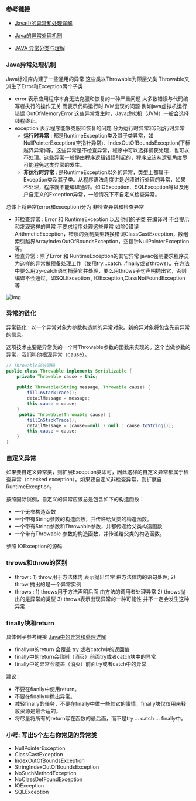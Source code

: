 ### 参考链接

- [Java中的异常和处理详解](https://www.cnblogs.com/lulipro/p/7504267.html)

- [Java的异常处理机制](https://blog.csdn.net/qq_15349687/article/details/82811581)
- [JAVA 异常分类与理解](https://www.cnblogs.com/itcui/p/6400499.html)

### Java异常处理机制

Java标准库内建了一些通用的异常 这些类以Throwable为顶层父类  Throwable又派生了Error和Exception两个子类

- error 表示应用程序本身无法克服和恢复的一种严重问题   大多数错误与代码编写者执行的操作无关  而表示代码运行时JVM出现的问题   例如java虚拟机运行错误   OutOfMemoryError  这些异常发生时，Java虚拟机（JVM）一般会选择线程终止。
- exception 表示程序能够克服和恢复的问题  分为运行时异常和非运行时异常
  - **运行时异常** : 都是RuntimeException类及其子类异常，如NullPointerException(空指针异常)、IndexOutOfBoundsException(下标越界异常)等，这些异常是不检查异常，程序中可以选择捕获处理，也可以不处理。这些异常一般是由程序逻辑错误引起的，程序应该从逻辑角度尽可能避免这类异常的发生。
  - **非运行时异常** : 是RuntimeException以外的异常，类型上都属于Exception类及其子类。从程序语法角度讲是必须进行处理的异常，如果不处理，程序就不能编译通过。如IOException、SQLException等以及用户自定义的Exception异常，一般情况下不自定义检查异常。

总体上将异常(error和exception)分为 非检查异常和检查异常

- 非检查异常 : Error 和 RuntimeException 以及他们的子类  在编译时  不会提示和发现这样的异常  不要求程序处理这些异常  如除0错误ArithmeticException，错误的强制类型转换错误ClassCastException，数组索引越界ArrayIndexOutOfBoundsException，空指针NullPointerException等。
- 检查异常 : 除了Error 和 RuntimeException的其它异常  javac强制要求程序员为这样的异常做预备处理工作（使用try...catch...finally或者throws）。在方法中要么用try-catch语句捕获它并处理，要么用throws子句声明抛出它，否则编译不会通过。如SQLException , IOException,ClassNotFoundException 等

![img](https://images2017.cnblogs.com/blog/858860/201709/858860-20170911125844719-1230755033.png)

### 异常的链化

异常链化 : 以一个异常对象为参数构造新的异常对象。新的异对象将包含先前异常的信息。

这项技术主要是异常类的一个带Throwable参数的函数来实现的。这个当做参数的异常，我们叫他根源异常（cause）。

```java
// Throwable部分源码
public class Throwable implements Serializable {
    private Throwable cause = this;
   
    public Throwable(String message, Throwable cause) {
        fillInStackTrace();
        detailMessage = message;
        this.cause = cause;
    }
     public Throwable(Throwable cause) {
        fillInStackTrace();
        detailMessage = (cause==null ? null : cause.toString());
        this.cause = cause;
    }
}
```

### 自定义异常

如果要自定义异常类，则扩展Exception类即可，因此这样的自定义异常都属于检查异常（checked exception）。如果要自定义非检查异常，则扩展自RuntimeException。

按照国际惯例，自定义的异常应该总是包含如下的构造函数：

- 一个无参构造函数
- 一个带有String参数的构造函数，并传递给父类的构造函数。
- 一个带有String参数和Throwable参数，并都传递给父类构造函数
- 一个带有Throwable 参数的构造函数，并传递给父类的构造函数。

参照 IOException的源码

### throws和throw的区别

- throw : 1) throw用于方法体内  表示抛出异常 由方法体内的语句处理;  2) throw 抛出的是一个异常实例
- throws : 1) throws用于方法声明后面  由方法的调用者处理异常 2) throws抛出的是异常的类型  3) throws表示出现异常的一种可能性  并不一定会发生这种异常

### finally块和return 

具体例子参考链接 [Java中的异常和处理详解](https://www.cnblogs.com/lulipro/p/7504267.html)

- finally中的return 会覆盖 try 或者catch中的返回值
- finally中的return会抑制（消灭）前面try或者catch块中的异常
- finally中的异常会覆盖（消灭）前面try或者catch中的异常

建议：

- 不要在fianlly中使用return。
- 不要在finally中抛出异常。
- 减轻finally的任务，不要在finally中做一些其它的事情，finally块仅仅用来释放资源是最合适的。
- 将尽量将所有的return写在函数的最后面，而不是try ... catch ... finally中。

### 小考: 写出5个左右你常见的异常类

- NullPointerException
- ClassCastException
- IndexOutOfBoundsException
- StringIndexOutOfBoundsException
- NoSuchMethodException
- NoClassDefFoundException
- IOException
- SQLException